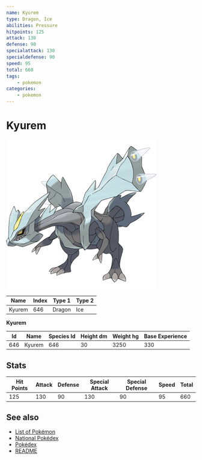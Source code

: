 ```yaml
---
name: Kyurem
type: Dragon, Ice
abilities: Pressure
hitpoints: 125
attack: 130
defense: 90
specialattack: 130
specialdefense: 90
speed: 95
total: 660
tags:
    - pokemon
categories:
    - pokemon
---
```


# Kyurem


![Kyurem](images/646.png)

| **Name** | **Index** | **Type 1** | **Type 2** |
|----|----|----|----|
| Kyurem | 646 | Dragon | Ice  |

**Kyurem** 




| **Id** | **Name** | **Species Id** | **Height dm** | **Weight hg** | **Base Experience** |
|--------|----------|----------------|------------|------------|---------------------|
| 646 | Kyurem | 646 | 30 | 3250 | 330 |



## Stats

| **Hit Points** | **Attack** | **Defense** | **Special Attack** | **Special Defense** | **Speed** | **Total** |
|----------------|------------|-------------|--------------------|---------------------|-----------|-----------|
| 125 | 130 | 90 | 130 | 90 | 95 | 660 |

## See also

- [List of Pokémon](../pokemon.md)
- [National Pokédex](../national_pokedex.md)
- [Pokédex](../pokedex.md)
- [README](../README.md)
